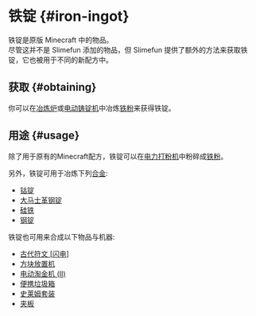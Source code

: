 # 铁锭 {#iron-ingot}

铁锭是原版 Minecraft 中的物品。  
尽管这并不是 Slimefun 添加的物品，但 Slimefun 提供了额外的方法来获取铁锭，它也被用于不同的新配方中。

## 获取 {#obtaining}

你可以在[冶炼炉](/Smeltery)或[电动铸锭机](/Electric-Ingot-Factory)中冶炼[铁粉](/Iron-Dust)来获得铁锭。

## 用途 {#usage}

除了用于原有的Minecraft配方，铁锭可以在[电力打粉机](/Electric-Ingot-Pulverizer)中粉碎成[铁粉](/Iron-Dust)。

另外，铁锭可用于冶炼下列[合金](/Ingots#Alloys):

* [钴锭](/Cobalt-Ingot)
* [大马士革钢锭](/Damascus-Steel-Ingot)
* [硅铁](/Ferrosilicon)
* [钢锭](/Steel-Ingot)

铁锭也可用来合成以下物品与机器:

* [古代符文 [闪电]](/Ancient-Runes)
* [方块放置机](/Block-Placer)
* [电动淘金机 (II)](/Electric-Gold-Pan)
* [便携垃圾箱](/Portable-Dustbin)
* [史莱姆套装](/Slime-Suit)
* [夹板](/Medical-Supplies)
